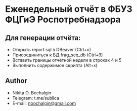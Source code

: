 # Еженедельный отчёт в ФБУЗ ФЦГиЭ Роспотребнадзора

## Для генерации отчёта:
* Открыть report.sql в DBeaver (Ctrl+o)
* Присоединиться к БД frag_seq_db (Ctrl+9)
* Вставить границы отчётной недели в строках 4 и 5
* Выполнить содержимое скрипта (Alt+x)

## Author
* Nikita O. Bochalgin
* Telegram: t.me/sublica
* E-mail: nbochalgin@gmail.com